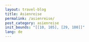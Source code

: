 ```yaml
---
layout: travel-blog
title: Asienreise
permalink: /asienreise/
post_category: asienreise
init_bounds: "[[10, 105], [29, 100]]"
lang: de
---
```

